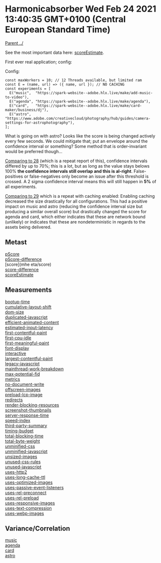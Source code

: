 
# Harmonicabsorber Wed Feb 24 2021 13:40:35 GMT+0100 (Central European Standard Time)

[Parent ../](../)

See the most important data here: [scoreEstimate](meta/scoreEstimate).

First ever real application; config:

Config:

```
const maxWorkers = 10; // 12 Threads available, but limited ram
const E = (name, url) => ({ name, url }); // NO CACHING
const experiments = [
  E("music",  "https://spark-website--adobe.hlx.live/make/add-music-to-video"),
  E("agenda", "https://spark-website--adobe.hlx.live/make/agenda"),
  E("card",   "https://spark-website--adobe.hlx.live/make/card-maker/business/dj"),
  E("astro",  "https://www.adobe.com/creativecloud/photography/hub/guides/camera-settings-for-astrophotography"),
];
```

What is going on with astro? Looks like the score is being changed actively every few seconds.
We could mitigate that; put an envelope around the confidence interval or something?
Some method that is order-invariant would be preferred though…

[Comparing to 28](../report_00028_2021-02-24T12-49-42.674Z/readme.md) (which is a repeat report of this), confidence intervals differed by up to 70%; this is a lot,
but as long as the value stays belows 100% **the confidence intervals still overlap and this is al-right**.
False-positives or false-negatives only become an issue after this threshold is crossed. A 2 sigma confidence
interval means this will still happen in **5%** of all experiments.

[Comparing to 29](../report_00029_2021-02-24T13-36-40.390Z/readme.md) which is a repeat with caching enabled:
Enabling caching decreased the size drastically for all configurations. This had a positive impact on music and astro (reducing the
confidence interval size but producing a similar overall score) but drastically changed the score for agenda and card,
which either indicates that these are network bound (unlikely) or indicates that these are nondeterministic in regards to the assets being delivered.

## Metast

[pScore](meta/pScore)  
[pScore-difference](meta/pScore-difference)  
[score](mhe eta/score)  
[score-difference](meta/score-difference)  
[scoreEstimate](meta/scoreEstimate)  

## Measurements

[bootup-time](bootup-time)  
[cumulative-layout-shift](cumulative-layout-shift)  
[dom-size](dom-size)  
[duplicated-javascript](duplicated-javascript)  
[efficient-animated-content](efficient-animated-content)  
[estimated-input-latency](estimated-input-latency)  
[first-contentful-paint](first-contentful-paint)  
[first-cpu-idle](first-cpu-idle)  
[first-meaningful-paint](first-meaningful-paint)  
[font-display](font-display)  
[interactive](interactive)  
[largest-contentful-paint](largest-contentful-paint)  
[legacy-javascript](legacy-javascript)  
[mainthread-work-breakdown](mainthread-work-breakdown)  
[max-potential-fid](max-potential-fid)  
[metrics](metrics)  
[no-document-write](no-document-write)  
[offscreen-images](offscreen-images)  
[preload-lcp-image](preload-lcp-image)  
[redirects](redirects)  
[render-blocking-resources](render-blocking-resources)  
[screenshot-thumbnails](screenshot-thumbnails)  
[server-response-time](server-response-time)  
[speed-index](speed-index)  
[third-party-summary](third-party-summary)  
[timing-budget](timing-budget)  
[total-blocking-time](total-blocking-time)  
[total-byte-weight](total-byte-weight)  
[unminified-css](unminified-css)  
[unminified-javascript](unminified-javascript)  
[unsized-images](unsized-images)  
[unused-css-rules](unused-css-rules)  
[unused-javascript](unused-javascript)  
[uses-http2](uses-http2)  
[uses-long-cache-ttl](uses-long-cache-ttl)  
[uses-optimized-images](uses-optimized-images)  
[uses-passive-event-listeners](uses-passive-event-listeners)  
[uses-rel-preconnect](uses-rel-preconnect)  
[uses-rel-preload](uses-rel-preload)  
[uses-responsive-images](uses-responsive-images)  
[uses-text-compression](uses-text-compression)  
[uses-webp-images](uses-webp-images)  

## Variance/Correlation

[music](correlation/music)  
[agenda](correlation/agenda)  
[card](correlation/card)  
[astro](correlation/astro)  
